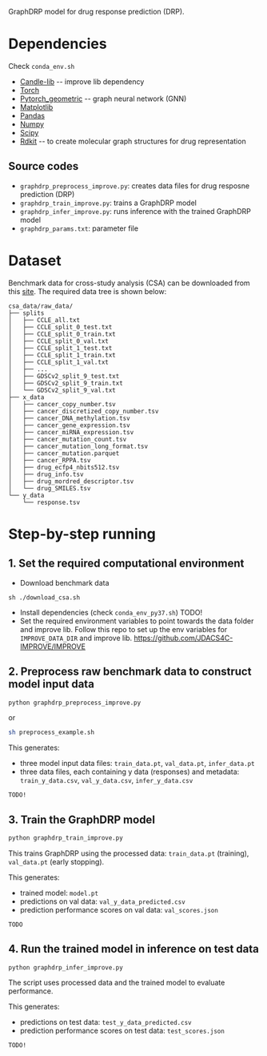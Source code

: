GraphDRP model for drug response prediction (DRP).

# Dependencies
Check `conda_env.sh`
+ [Candle-lib](https://github.com/ECP-CANDLE/candle_lib) -- improve lib dependency
+ [Torch](https://pytorch.org/)
+ [Pytorch_geometric](https://github.com/rusty1s/pytorch_geometric) -- graph neural network (GNN)
+ [Matplotlib](https://matplotlib.org/)
+ [Pandas](https://pandas.pydata.org/)
+ [Numpy](https://numpy.org/)
+ [Scipy](https://docs.scipy.org/doc/)
+ [Rdkit](https://www.rdkit.org/) -- to create molecular graph structures for drug representation

## Source codes
+ `graphdrp_preprocess_improve.py`: creates data files for drug resposne prediction (DRP)
+ `graphdrp_train_improve.py`: trains a GraphDRP model
+ `graphdrp_infer_improve.py`: runs inference with the trained GraphDRP model
+ `graphdrp_params.txt`: parameter file

# Dataset
Benchmark data for cross-study analysis (CSA) can be downloaded from this [site](https://web.cels.anl.gov/projects/IMPROVE_FTP/candle/public/improve/benchmarks/single_drug_drp/benchmark-data-pilot1/csa_data/).
The required data tree is shown below:

```
csa_data/raw_data/
├── splits
│   ├── CCLE_all.txt
│   ├── CCLE_split_0_test.txt
│   ├── CCLE_split_0_train.txt
│   ├── CCLE_split_0_val.txt
│   ├── CCLE_split_1_test.txt
│   ├── CCLE_split_1_train.txt
│   ├── CCLE_split_1_val.txt
│   ├── ...
│   ├── GDSCv2_split_9_test.txt
│   ├── GDSCv2_split_9_train.txt
│   └── GDSCv2_split_9_val.txt
├── x_data
│   ├── cancer_copy_number.tsv
│   ├── cancer_discretized_copy_number.tsv
│   ├── cancer_DNA_methylation.tsv
│   ├── cancer_gene_expression.tsv
│   ├── cancer_miRNA_expression.tsv
│   ├── cancer_mutation_count.tsv
│   ├── cancer_mutation_long_format.tsv
│   ├── cancer_mutation.parquet
│   ├── cancer_RPPA.tsv
│   ├── drug_ecfp4_nbits512.tsv
│   ├── drug_info.tsv
│   ├── drug_mordred_descriptor.tsv
│   └── drug_SMILES.tsv
└── y_data
    └── response.tsv
```

# Step-by-step running

## 1. Set the required computational environment
* Download benchmark data
```
sh ./download_csa.sh
```
* Install dependencies (check `conda_env_py37.sh`) TODO!
* Set the required environment variables to point towards the data folder and improve lib.
Follow this repo to set up the env variables for `IMPROVE_DATA_DIR` and improve lib.
https://github.com/JDACS4C-IMPROVE/IMPROVE

## 2. Preprocess raw benchmark data to construct model input data
```bash
python graphdrp_preprocess_improve.py
```
or 
```bash
sh preprocess_example.sh
```
This generates:
* three model input data files: `train_data.pt`, `val_data.pt`, `infer_data.pt`
* three data files, each containing y data (responses) and metadata: `train_y_data.csv`, `val_y_data.csv`, `infer_y_data.csv`

```
TODO!
```

## 3. Train the GraphDRP model
```bash
python graphdrp_train_improve.py
```

This trains GraphDRP using the processed data: `train_data.pt` (training), `val_data.pt` (early stopping).

This generates:
* trained model: `model.pt`
* predictions on val data: `val_y_data_predicted.csv`
* prediction performance scores on val data: `val_scores.json`
```
TODO
```

## 4. Run the trained model in inference on test data
```python graphdrp_infer_improve.py```

The script uses processed data and the trained model to evaluate performance.

This generates:
* predictions on test data: `test_y_data_predicted.csv`
* prediction performance scores on test data: `test_scores.json`
```
TODO!
```
